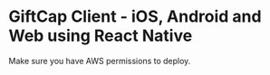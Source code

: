 # GiftCap Client - iOS, Android and Web using React Native

Make sure you have AWS permissions to deploy.
